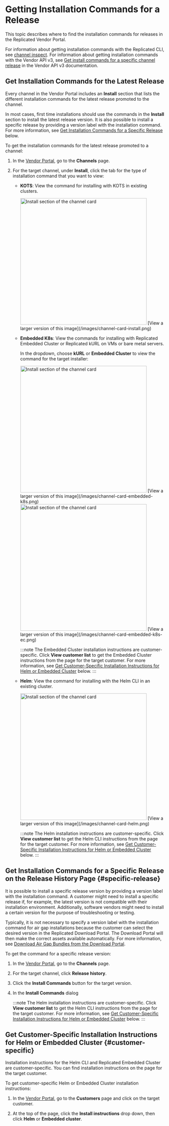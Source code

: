 # Getting Installation Commands for a Release

This topic describes where to find the installation commands for releases in the Replicated Vendor Portal.

For information about getting installation commands with the Replicated CLI, see [channel inspect](/reference/replicated-cli-channel-inspect). For information about getting installation commands with the Vendor API v3, see [Get install commands for a specific channel release](https://replicated-vendor-api.readme.io/reference/getchannelreleaseinstallcommands) in the Vendor API v3 documentation.

## Get Installation Commands for the Latest Release

Every channel in the Vendor Portal includes an **Install** section that lists the different installation commands for the latest release promoted to the channel.

In most cases, first time installations should use the commands in the **Install** section to install the latest release version. It is also possible to install a specific release by providing a version label with the installation command. For more information, see [Get Installation Commands for a Specific Release](#specific-release) below.

To get the installation commands for the latest release promoted to a channel:

1. In the [Vendor Portal](https://vendor.replicated.com), go to the **Channels** page.

1. For the target channel, under **Install**, click the tab for the type of installation command that you want to view:

    * **KOTS**: View the command for installing with KOTS in existing clusters.

      <img alt="Install section of the channel card" src="/images/channel-card-install.png" width="400px"/>
      [View a larger version of this image](/images/channel-card-install.png)

    * **Embedded K8s**: View the commands for installing with Replicated Embedded Cluster or Replicated kURL on VMs or bare metal servers.
    
      In the dropdown, choose **kURL** or **Embedded Cluster** to view the command for the target installer:

      <img alt="Install section of the channel card" src="/images/channel-card-embedded-k8s.png" width="400px"/>
      [View a larger version of this image](/images/channel-card-embedded-k8s.png)

      <img alt="Install section of the channel card" src="/images/channel-card-embedded-k8s-ec.png" width="400px"/>
      [View a larger version of this image](/images/channel-card-embedded-k8s-ec.png)

      :::note
      The Embedded Cluster installation instructions are customer-specific. Click **View customer list** to get the Embedded Cluster instructions from the page for the target customer. For more information, see [Get Customer-Specific Installation Instructions for Helm or Embedded Cluster](#customer-specific) below.
      :::

    * **Helm**: View the command for installing with the Helm CLI in an existing cluster.

      <img alt="Install section of the channel card" src="/images/channel-card-helm.png" width="400px"/>
      [View a larger version of this image](/images/channel-card-helm.png)

      :::note
      The Helm installation instructions are customer-specific. Click **View customer list** to get the Helm CLI instructions from the page for the target customer. For more information, see [Get Customer-Specific Installation Instructions for Helm or Embedded Cluster](#customer-specific) below.
      :::
   
## Get Installation Commands for a Specific Release on the Release History Page {#specific-release}

It is possible to install a specific release version by providing a version label with the installation command. A customer might need to install a specific release if, for example, the latest version is not compatible with their installation environment. Additionally, software vendors might need to install a certain version for the purpose of troubleshooting or testing.

Typically, it is not necessary to specify a version label with the installation command for air gap installations because the customer can select the desired version in the Replicated Download Portal. The Download Portal will then make the correct assets available automatically. For more information, see [Download Air Gap Bundles from the Download Portal](/vendor/releases-download-airgap-bundles#download-portal).

To get the command for a specific release version:

1. In the [Vendor Portal](https://vendor.replicated.com), go to the **Channels** page.

1. For the target channel, click **Release history**.

1. Click the **Install Commands** button for the target version.

1. In the **Install Commands** dialog

    :::note
    The Helm installation instructions are customer-specific. Click **View customer list** to get the Helm CLI instructions from the page for the target customer. For more information, see [Get Customer-Specific Installation Instructions for Helm or Embedded Cluster](#customer-specific) below.
    :::

## Get Customer-Specific Installation Instructions for Helm or Embedded Cluster {#customer-specific}

Installation instructions for the Helm CLI and Replicated Embedded Cluster are customer-specific. You can find installation instructions on the page for the target customer.

To get customer-specific Helm or Embedded Cluster installation instructions:

1. In the [Vendor Portal](https://vendor.replicated.com), go to the **Customers** page and click on the target customer.

1. At the top of the page, click the **Install instructions** drop down, then click **Helm** or **Embedded cluster**. 